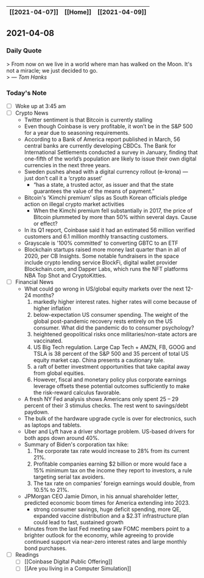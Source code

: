 | [[2021-04-07]] | [[Home]] | [[2021-04-09]] |
| :------------: | :------: | :------------: |

## 2021-04-08 

### Daily Quote
\> From now on we live in a world where man has walked on the Moon. It's not a miracle; we just decided to go.  
\> &mdash; <cite>Tom Hanks</cite>

### Today's Note

- [ ] Woke up at 3:45 am
- [ ] Crypto News
	- Twitter sentiment is that Bitcoin is currently stalling
	- Even though Coinbase is very profitable, it won’t be in the S&P 500 for a year due to seasoning requirements.
	- According to a Bank of America report published in March, 56 central banks are currently developing CBDCs. The Bank for International Settlements conducted a survey in January, finding that one-fifth of the world’s population are likely to issue their own digital currencies in the next three years.
	- Sweden pushes ahead with a digital currency rollout (e-krona) — just don’t call it a ‘crypto asset’
		- “has a state, a trusted actor, as issuer and that the state guarantees the value of the means of payment.”
	- Bitcoin's 'Kimchi premium' slips as South Korean officials pledge action on illegal crypto market activities
		- When the Kimchi premium fell substantially in 2017, the price of Bitcoin plummeted by more than 50% within several days. Cause or effect?
	- In its Q1 report, Coinbase said it had an estimated 56 million verified customers and 6.1 million monthly transacting customers.
	- Grayscale is '100% committed' to converting GBTC to an ETF
	- Blockchain startups raised more money last quarter than in all of 2020, per CB Insights. Some notable fundraisers in the space include crypto lending service BlockFi, digital wallet provider Blockchain.com, and Dapper Labs, which runs the NFT platforms NBA Top Shot and CryptoKitties.
- [ ] Financial News
	- What could go wrong in US/global equity markets over the next 12-24 months?
		1) markedly higher interest rates. higher rates will come because of higher inflation
		2) below-expectation US consumer spending. The weight of the global post-pandemic recovery rests entirely on the US consumer. What did the pandemic do to consumer psychology?
		3) heightened geopolitical risks once militaries/non-state actors are vaccinated.
		4) US Big Tech regulation. Large Cap Tech + AMZN, FB, GOOG and TSLA is 38 percent of the S&P 500 and 35 percent of total US equity market cap. China presents a cautionary tale.
		5) a raft of better investment opportunities that take capital away from global equities.
		6) However, fiscal and monetary policy plus corporate earnings leverage offsets these potential outcomes sufficiently to make the risk-reward calculus favorable.
	- A fresh NY Fed analysis shows Americans only spent 25 – 29 percent of their 3 stimulus checks. The rest went to savings/debt paydown.
	- The bulk of the hardware upgrade cycle is over for electronics, such as laptops and tablets.
	- Uber and Lyft have a driver shortage problem. US-based drivers for both apps down around 40%.
	-  Summary of Biden's corporation tax hike:
		1) The corporate tax rate would increase to 28% from its current 21%.
		2) Profitable companies earning $2 billion or more would face a 15% minimum tax on the income they report to investors, a rule targeting serial tax avoiders.
		3) The tax rate on companies’ foreign earnings would double, from 10.5% to 21%.
	- JPMorgan CEO Jamie Dimon, in his annual shareholder letter, predicted economic boom times for America extending into 2023.
		- strong consumer savings, huge deficit spending, more QE, expanded vaccine distribution and a $2.3T infrastructure plan could lead to fast, sustained growth
	- Minutes from the last Fed meeting saw FOMC members point to a brighter outlook for the economy, while agreeing to provide continued support via near-zero interest rates and large monthly bond purchases.
- [ ] Readings
	- [ ] [[Coinbase Digital Public Offering]]
	- [ ] [[Are you living in a Computer Simulation]]
